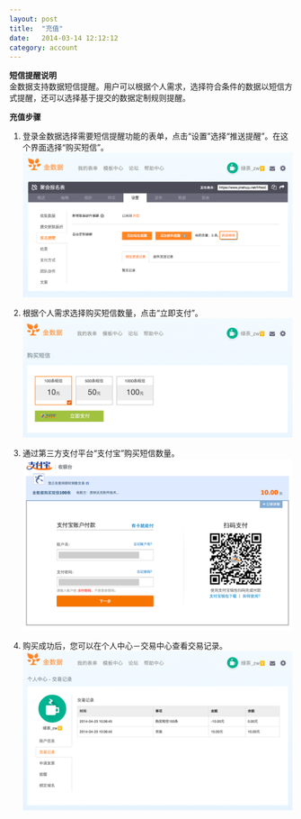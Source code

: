 ```yaml
---
layout: post
title:  "充值"
date:   2014-03-14 12:12:12
category: account
---
```


**短信提醒说明**  
金数据支持数据短信提醒。用户可以根据个人需求，选择符合条件的数据以短信方式提醒，还可以选择基于提交的数据定制规则提醒。 

**充值步骤**

1. 登录金数据选择需要短信提醒功能的表单，点击“设置”选择“推送提醒”。在这个界面选择“购买短信”。
![充值](/images/recharge-1.png) 

2. 根据个人需求选择购买短信数量，点击“立即支付”。  
![充值](/images/recharge-2.png) 

3. 通过第三方支付平台“支付宝”购买短信数量。
![充值](/images/recharge-3.png) 

4. 购买成功后，您可以在个人中心－交易中心查看交易记录。
![充值](/images/recharge-4.png)
